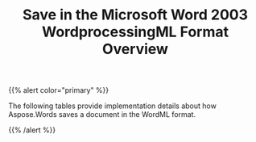 ﻿---
title: Save in the Microsoft Word 2003 WordprocessingML Format Overview
description: "Aspose.Words for Java allows you to work with different features supported when saving to XML – Word 2003 WordprocessingML format."
type: docs
weight: 90
url: /java/save-in-the-microsoft-word-2003-wordprocessingml-format-overview/
---

{{% alert color="primary" %}} 

The following tables provide implementation details about how Aspose.Words saves a document in the WordML format.

{{% /alert %}}
